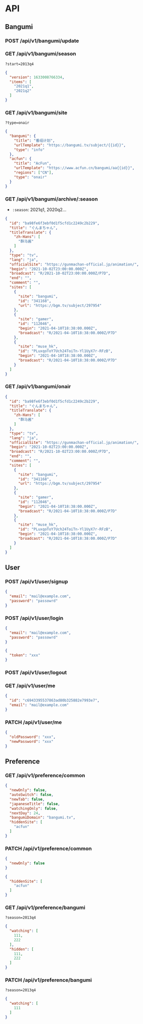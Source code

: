 # API

## Bangumi

### POST /api/v1/bangumi/update

### GET /api/v1/bangumi/season

```
?start=2013q4
```

```json
{
  "version": 1633008766334,
  "items": [
    "2021q1",
    "2021q2"
  ]
}
```

### GET /api/v1/bangumi/site

```
?type=onair
```


```json
{
  "bangumi": {
    "title": "番组计划",
    "urlTemplate": "https://bangumi.tv/subject/{{id}}",
    "type": "info"
  },
  "acfun": {
    "title": "AcFun",
    "urlTemplate": "https://www.acfun.cn/bangumi/aa{{id}}",
    "regions": ["CN"],
    "type": "onair"
  }
}
```

### GET /api/v1/bangumi/archive/:season

* `:season`: 2021q1, 2020q2...

```json
{
  "id": "ba98fe6f3ebf0d1f5cfd1c2249c2b229",
  "title": "ぐんまちゃん",
  "titleTranslate": {
    "zh-Hans": [
      "群马酱"
    ]
  },
  "type": "tv",
  "lang": "ja",
  "officialSite": "https://gunmachan-official.jp/animation/",
  "begin": "2021-10-02T23:00:00.000Z",
  "broadcast": "R/2021-10-02T23:00:00.000Z/P7D",
  "end": "",
  "comment": "",
  "sites": [
    {
      "site": "bangumi",
      "id": "341168",
      "url": "https://bgm.tv/subject/297954"
    },
    {
      "site": "gamer",
      "id": "112046",
      "begin": "2021-04-10T18:38:00.000Z",
      "broadcast": "R/2021-04-10T18:38:00.000Z/P7D"
    },
    {
      "site": "muse_hk",
      "id": "PLuxqoToY7Uch24ToiTn-Yl1UyX7r-RFzB",
      "begin": "2021-04-10T18:38:00.000Z",
      "broadcast": "R/2021-04-10T18:38:00.000Z/P7D"
    }
  ]
}
```

### GET /api/v1/bangumi/onair

```json
{
  "id": "ba98fe6f3ebf0d1f5cfd1c2249c2b229",
  "title": "ぐんまちゃん",
  "titleTranslate": {
    "zh-Hans": [
      "群马酱"
    ]
  },
  "type": "tv",
  "lang": "ja",
  "officialSite": "https://gunmachan-official.jp/animation/",
  "begin": "2021-10-02T23:00:00.000Z",
  "broadcast": "R/2021-10-02T23:00:00.000Z/P7D",
  "end": "",
  "comment": "",
  "sites": [
    {
      "site": "bangumi",
      "id": "341168",
      "url": "https://bgm.tv/subject/297954"
    },
    {
      "site": "gamer",
      "id": "112046",
      "begin": "2021-04-10T18:38:00.000Z",
      "broadcast": "R/2021-04-10T18:38:00.000Z/P7D"
    },
    {
      "site": "muse_hk",
      "id": "PLuxqoToY7Uch24ToiTn-Yl1UyX7r-RFzB",
      "begin": "2021-04-10T18:38:00.000Z",
      "broadcast": "R/2021-04-10T18:38:00.000Z/P7D"
    }
  ]
}
```

## User

### POST /api/v1/user/signup

```json
{
  "email": "mail@example.com",
  "password": "passowrd"
}
```

### POST /api/v1/user/login

```json
{
  "email": "mail@example.com",
  "password": "passowrd"
}
```

```json
{
  "token": "xxx"
}
```

### POST /api/v1/user/logout

### GET /api/v1/user/me

```json
{
  "id": "c6943395537863ad80b325882e7993e7",
  "email": "mail@example.com"
}
```

### PATCH /api/v1/user/me

```json
{
  "oldPassword": "xxx",
  "newPassword": "xxx"
}
```

## Preference

### GET /api/v1/preference/common

```json
{
  "newOnly": false,
  "autoSwitch": false,
  "newTab": false,
  "japaneseTitle": false,
  "watchingOnly": false,
  "nextDay": 24,
  "bangumiDomain": "bangumi.tv",
  "hiddenSite": [
    "acfun"
  ]
}
```

### PATCH /api/v1/preference/common

```json
{
  "newOnly": false
}
```

```json
{
  "hiddenSite": [
    "acfun"
  ]
}
```

### GET /api/v1/preference/bangumi

```
?season=2013q4
```

```json
{
  "watching": [
    111,
    222
  ],
  "hidden": [
    111,
    222
  ]
}
```

### PATCH /api/v1/preference/bangumi

```
?season=2013q4
```

```json
{
  "watching": [
    111
  ]
}
```
